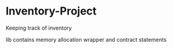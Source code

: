 # Inventory-Project
Keeping track of inventory

lib
  contains memory allocation wrapper and contract statements
  
